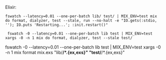 Elixir:

    fswatch --latency=0.01 --one-per-batch lib/ test/ | MIX_ENV=test mix do format, dialyzer, test --stale, run --no-halt -e "IO.gets(:stdio, ''); IO.puts 'Restarting...'; :init.restart()"

     fswatch -0 --latency=0.01 --one-per-batch lib test | MIX_ENV=test xargs -0 -n 1 mix do format, dialyzer, test --stale test/

fswatch -0 --latency=0.01 --one-per-batch lib test | MIX_ENV=test xargs -0 -n 1 mix format mix.exs "lib/**/*.{ex,exs}" "test/**/*.{ex,exs}"
